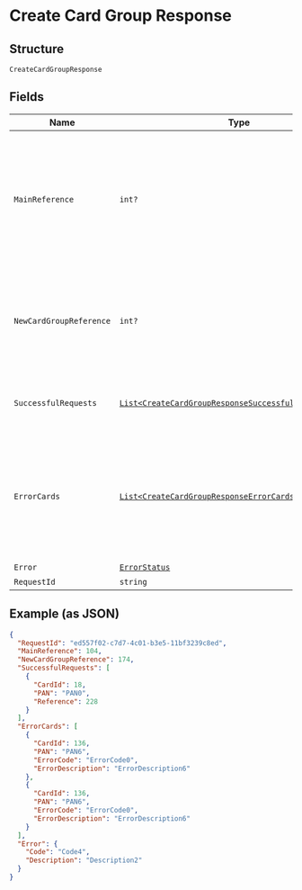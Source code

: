 
# Create Card Group Response

## Structure

`CreateCardGroupResponse`

## Fields

| Name | Type | Tags | Description |
|  --- | --- | --- | --- |
| `MainReference` | `int?` | Optional | Reference number for tracking the execution of the requests – new Card Group creation and to move the cards to the new card group.<br>Reference number will be null when the validations of new card group parameters fail. |
| `NewCardGroupReference` | `int?` | Optional | Reference number for tracking the execution of card group creation.<br>Reference number will be null when the validations of new card group parameters fail. |
| `SuccessfulRequests` | [`List<CreateCardGroupResponseSuccessfulRequestsItems>`](../../doc/models/create-card-group-response-successful-requests-items.md) | Optional | List of cards validated and submitted successfully for processing. |
| `ErrorCards` | [`List<CreateCardGroupResponseErrorCardsItems>`](../../doc/models/create-card-group-response-error-cards-items.md) | Optional | List of cards that failed validation and not submitted for processing.<br>Entity: FailedCardReference<br>This list will be empty when the validations of new card group parameters fail. |
| `Error` | [`ErrorStatus`](../../doc/models/error-status.md) | Optional | - |
| `RequestId` | `string` | Optional | API Request Id |

## Example (as JSON)

```json
{
  "RequestId": "ed557f02-c7d7-4c01-b3e5-11bf3239c8ed",
  "MainReference": 104,
  "NewCardGroupReference": 174,
  "SuccessfulRequests": [
    {
      "CardId": 18,
      "PAN": "PAN0",
      "Reference": 228
    }
  ],
  "ErrorCards": [
    {
      "CardId": 136,
      "PAN": "PAN6",
      "ErrorCode": "ErrorCode0",
      "ErrorDescription": "ErrorDescription6"
    },
    {
      "CardId": 136,
      "PAN": "PAN6",
      "ErrorCode": "ErrorCode0",
      "ErrorDescription": "ErrorDescription6"
    }
  ],
  "Error": {
    "Code": "Code4",
    "Description": "Description2"
  }
}
```

